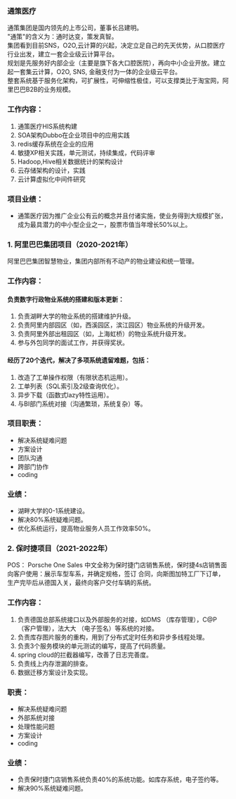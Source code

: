 
### 通策医疗
通策集团是国内领先的上市公司，董事长吕建明。  
"通策"的含义为：通时达变，策发真智。  
集团看到目前SNS，O2O,云计算的兴起，决定立足自己的先天优势，从口腔医疗行业出发，建立一套企业级云计算平台。  
规划是先服务好内部企业（主要是旗下各大口腔医院），再向中小企业开放。建立起一套集云计算，O2O, SNS, 金融支付为一体的企业级云平台。  
整套系统基于服务化架构，可扩展性，可伸缩性极佳，可以支撑类比于淘宝网，阿里巴巴B2B的业务规模。  

### 工作内容：
1. 通策医疗HIS系统构建
2. SOA架构Dubbo在企业项目中的应用实践
3. redis缓存系统在企业的应用
4. 敏捷XP相关实践，单元测试，持续集成，代码评审
5. Hadoop,Hive相关数据统计的架构设计
6. 云存储架构的设计，实践
7. 云计算虚拟化中间件研究

### 项目业绩：
* 通策医疗因为推广企业公有云的概念并且付诸实施，使业务得到大规模扩张，成为最具潜力的中小型企业之一，股票市值当年增长50%以上。



### 1. 阿里巴巴集团项目（2020-2021年）
阿里巴巴集团智慧物业，集团内部所有不动产的物业建设和统一管理。

### 工作内容：

#### 负责数字行政物业系统的搭建和版本更新：
1. 负责湖畔大学的物业系统的搭建维护升级。
2. 负责阿里内部园区（如，西溪园区，滨江园区）物业系统的升级开发。
3. 负责阿里外部出租园区（如，上海虹桥）的物业系统升级开发。
4. 参与外包同学的面试工作，并获得奖状。

#### 经历了20个迭代，解决了多项系统遗留难题，包括：
1. 改造了工单操作权限（有限状态机运用）。
2. 工单列表（SQL索引及2级查询优化）。
3. 异步下载（函数式lazy特性运用）。
4. 与BI部门系统对接（沟通繁琐，系统复杂）等。

### 项目职责：
* 解决系统疑难问题
* 方案设计
* 团队沟通
* 跨部门协作
* coding

### 业绩：
* 湖畔大学的0-1系统建设。
* 解决80%系统疑难问题。
* 优化系统运行，提高物业服务人员工作效率50%。


### 2. 保时捷项目（2021-2022年）

POS： Porsche One Sales 中文全称为保时捷门店销售系统，保时捷4s店销售面向客户使用：展示车型车系，并确定规格，签订 合同，向斯图加特工厂下订单，生产完毕后从德国入关，最终向客户交付车辆的系统。 

### 工作内容： 
1. 负责德国总部系统接口以及外部服务的对接，如DMS （库存管理），C@P （客户管理），法大大 （电子签名）等系统的对接。 
2. 负责库存图片服务的重构，用到了分布式定时任务和异步多线程处理。 
3. 负责3个服务模块的单元测试的编写，提高了代码质量。 
4. spring cloud的拦截器编写，改善了日志完善度。 
5. 负责线上内存泄漏的排查。 
6. 数据迁移方案设计及实现。 

### 职责： 
* 解决系统疑难问题
* 外部系统对接
* 处理性能问题
* 方案设计
* coding

### 业绩： 
* 负责保时捷门店销售系统负责40%的系统功能。如库存系统，电子签约等。
* 解决90%系统疑难问题。

